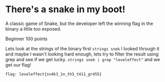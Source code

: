 # There's a snake in my boot!

A classic game of Snake, but the developer left the winning flag in the binary a little too exposed.

Beginner 
100 points 

Lets look at the strings of the binary first
`strings snek`
I looked through it and maybe I wasn't looking hard enough, lets try to filter the result using grep and see if we get lucky.
`strings snek | grep "leveleffect"`
and we get our flag!

`flag: leveleffect{sn4k3_1n_th3_t411_gr455}`


